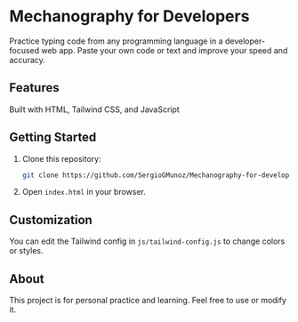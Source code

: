 # Mechanography for Developers

Practice typing code from any programming language in a developer-focused web app. 
Paste your own code or text and improve your speed and accuracy.

## Features
Built with HTML, Tailwind CSS, and JavaScript

## Getting Started
1. Clone this repository:
   ```sh
   git clone https://github.com/SergioGMunoz/Mechanography-for-developers.git
   ```
2. Open `index.html` in your browser.

## Customization
You can edit the Tailwind config in `js/tailwind-config.js` to change colors or styles.

## About
This project is for personal practice and learning. Feel free to use or modify it.
